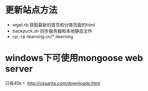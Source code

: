 # 更新站点方法

- wget.rb 获取最新的首页和分类页面的html
- backpuck.sh 同步服务器和本地静态文件
- cp -rp ilearning.cn/* ilearning

# windows下可使用mongoose web server
只有45k！
<http://cesanta.com/downloads.html>
